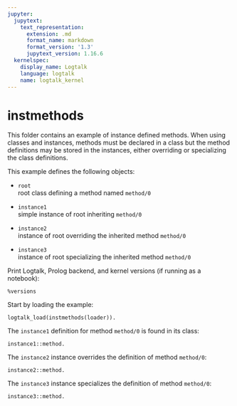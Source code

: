 ```yaml
---
jupyter:
  jupytext:
    text_representation:
      extension: .md
      format_name: markdown
      format_version: '1.3'
      jupytext_version: 1.16.6
  kernelspec:
    display_name: Logtalk
    language: logtalk
    name: logtalk_kernel
---
```


<!--
________________________________________________________________________

This file is part of Logtalk <https://logtalk.org/>  
SPDX-FileCopyrightText: 1998-2025 Paulo Moura <pmoura@logtalk.org>  
SPDX-License-Identifier: Apache-2.0

Licensed under the Apache License, Version 2.0 (the "License");
you may not use this file except in compliance with the License.
You may obtain a copy of the License at

    http://www.apache.org/licenses/LICENSE-2.0

Unless required by applicable law or agreed to in writing, software
distributed under the License is distributed on an "AS IS" BASIS,
WITHOUT WARRANTIES OR CONDITIONS OF ANY KIND, either express or implied.
See the License for the specific language governing permissions and
limitations under the License.
________________________________________________________________________
-->

# instmethods

This folder contains an example of instance defined methods. When using 
classes and instances, methods must be declared in a class but the method 
definitions may be stored in the instances, either overriding or specializing 
the class definitions.

This example defines the following objects:

- `root`  
	root class defining a method named `method/0`

- `instance1`  
	simple instance of root inheriting `method/0`

- `instance2`  
	instance of root overriding the inherited method `method/0`

- `instance3`  
	instance of root specializing the inherited method `method/0`

Print Logtalk, Prolog backend, and kernel versions (if running as a notebook):

```logtalk
%versions
```

Start by loading the example:

```logtalk
logtalk_load(instmethods(loader)).
```

The `instance1` definition for method `method/0` is found in its class:

```logtalk
instance1::method.
```

<!--
This is the default definition for the method, stored in class root.

true.
-->

The `instance2` instance overrides the definition of method `method/0`:

```logtalk
instance2::method.
```

<!--
This is an overriding definition stored in the instance2 instance itself.

true.
-->

The `instance3` instance specializes the definition of method `method/0`:

```logtalk
instance3::method.
```

<!--
This is a specializing definition stored in the instance3 instance itself.
It makes a super call to execute the default definition:

This is the default definition for the method, stored in class root.

true.
-->
